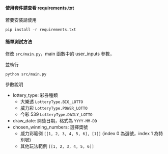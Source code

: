 #### 使用套件請查看 requirements.txt

若要安裝請使用

```
pip install -r requirements.txt
```

#### 簡單測試方法

修改 `src/main.py`，main 函數中的 user_inputs 參數，

並執行

```
python src/main.py
```

參數說明

- lottery_type: 彩券種類
  - 大樂透 `LotteryType.BIG_LOTTO`
  - 威力彩 `LotteryType.POWER_LOTTO`
  - 今彩 539 `LotteryType.DAILY_LOTTO`
- draw_date: 開獎日期，格式為 `YYYY-MM-DD`
- chosen_winning_numbers: 選擇獎號
  - 威力彩範例 `[[1, 2, 3, 4, 5, 6], [1]]` (index 0 為選號，index 1 為特別號)
  - 其他玩法範例 `[[1, 2, 3, 4, 5, 6]]`
